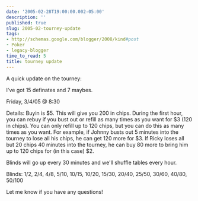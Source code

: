 ```yaml
---
date: '2005-02-28T19:00:00.002-05:00'
description: ''
published: true
slug: 2005-02-tourney-update
tags:
- http://schemas.google.com/blogger/2008/kind#post
- Poker
- legacy-blogger
time_to_read: 5
title: tourney update
---
```


A quick update on the tourney:

I've got 15 definates and 7 maybes.

Friday, 3/4/05 @ 8:30

Details: Buyin is $5. This will give you 200 in chips. During the first hour, you can rebuy if you bust out or refill as many times as you want for $3 (120 in chips). You can only refill up to 120 chips, but you can do this as many times as you want. For example, if Johnny busts out 5 minutes into the tourney to lose all his chips, he can get 120 more for $3. If Ricky loses all but 20 chips 40 minutes into the tourney, he can buy 80 more to bring him up to 120 chips for (in this case) $2.

Blinds will go up every 30 minutes and we'll shuffle tables every hour.

Blinds: 1/2, 2/4, 4/8, 5/10, 10/15, 10/20, 15/30, 20/40, 25/50, 30/60, 40/80, 50/100

Let me know if you have any questions!